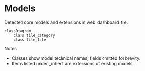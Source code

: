 # Models

Detected core models and extensions in web_dashboard_tile.

```mermaid
classDiagram
    class tile_category
    class tile_tile
```

Notes
- Classes show model technical names; fields omitted for brevity.
- Items listed under _inherit are extensions of existing models.
